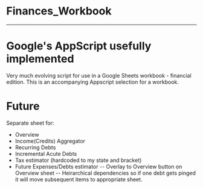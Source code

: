 # Finances_Workbook
---
# Google's AppScript usefully implemented
Very much evolving script for use in a Google Sheets workbook - financial edition.
This is an accompanying Appscript selection for a workbook.

# Future
Separate sheet for:
- Overview
- Income(Credits) Aggregator
- Recurring Debts
- Incremental Acute Debts
- Tax estimator (hardcoded to my state and bracket)
- Future Expenses/Debts estimator
-- Overlay to Overview button on Overview sheet
-- Heirarchical dependencies so if one debt gets pinged it will move subsequent items to appropriate sheet.

